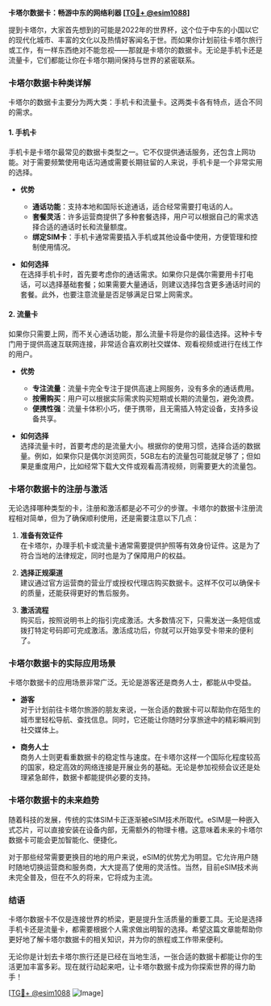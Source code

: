 **卡塔尔数据卡：畅游中东的网络利器 [[TG💪+ @esim1088](https://t.me/s/esim1088)]**

提到卡塔尔，大家首先想到的可能是2022年的世界杯，这个位于中东的小国以它的现代化城市、丰富的文化以及热情好客闻名于世。而如果你计划前往卡塔尔旅行或工作，有一样东西绝对不能忽视——那就是卡塔尔的数据卡。无论是手机卡还是流量卡，它们都能让你在卡塔尔期间保持与世界的紧密联系。

### **卡塔尔数据卡种类详解**

卡塔尔的数据卡主要分为两大类：手机卡和流量卡。这两类卡各有特点，适合不同的需求。

#### **1. 手机卡**
手机卡是卡塔尔最常见的数据卡类型之一。它不仅提供通话服务，还包含上网功能。对于需要频繁使用电话沟通或需要长期驻留的人来说，手机卡是一个非常实用的选择。

- **优势**  
  - **通话功能**：支持本地和国际长途通话，适合经常需要打电话的人。
  - **套餐灵活**：许多运营商提供了多种套餐选择，用户可以根据自己的需求选择合适的通话时长和流量额度。
  - **绑定SIM卡**：手机卡通常需要插入手机或其他设备中使用，方便管理和控制使用情况。

- **如何选择**  
  在选择手机卡时，首先要考虑你的通话需求。如果你只是偶尔需要用卡打电话，可以选择基础套餐；如果需要大量通话，则建议选择包含更多通话时间的套餐。此外，也要注意流量是否足够满足日常上网需求。

#### **2. 流量卡**
如果你只需要上网，而不关心通话功能，那么流量卡将是你的最佳选择。这种卡专门用于提供高速互联网连接，非常适合喜欢刷社交媒体、观看视频或进行在线工作的用户。

- **优势**  
  - **专注流量**：流量卡完全专注于提供高速上网服务，没有多余的通话费用。
  - **按需购买**：用户可以根据实际需求购买短期或长期的流量包，避免浪费。
  - **便携性强**：流量卡体积小巧，便于携带，且无需插入特定设备，支持多设备共享。

- **如何选择**  
  选择流量卡时，首要考虑的是流量大小。根据你的使用习惯，选择合适的数据量。例如，如果你只是偶尔浏览网页，5GB左右的流量包可能就足够了；但如果是重度用户，比如经常下载大文件或观看高清视频，则需要更大的流量包。

### **卡塔尔数据卡的注册与激活**

无论选择哪种类型的卡，注册和激活都是必不可少的步骤。卡塔尔的数据卡注册流程相对简单，但为了确保顺利使用，还是需要注意以下几点：

1. **准备有效证件**  
   在卡塔尔，办理手机卡或流量卡通常需要提供护照等有效身份证件。这是为了符合当地的法律规定，同时也是为了保障用户的权益。

2. **选择正规渠道**  
   建议通过官方运营商的营业厅或授权代理店购买数据卡。这样不仅可以确保卡的质量，还能获得更好的售后服务。

3. **激活流程**  
   购买后，按照说明书上的指引完成激活。大多数情况下，只需发送一条短信或拨打特定号码即可完成激活。激活成功后，你就可以开始享受卡带来的便利了。

### **卡塔尔数据卡的实际应用场景**

卡塔尔数据卡的应用场景非常广泛。无论是游客还是商务人士，都能从中受益。

- **游客**  
  对于计划前往卡塔尔旅游的朋友来说，一张合适的数据卡可以帮助你在陌生的城市里轻松导航、查找信息。同时，它还能让你随时分享旅途中的精彩瞬间到社交媒体上。

- **商务人士**  
  商务人士则更看重数据卡的稳定性与速度。在卡塔尔这样一个国际化程度较高的国家，稳定高效的网络连接是开展业务的基础。无论是参加视频会议还是处理紧急邮件，数据卡都能提供必要的支持。

### **卡塔尔数据卡的未来趋势**

随着科技的发展，传统的实体SIM卡正逐渐被eSIM技术所取代。eSIM是一种嵌入式芯片，可以直接安装在设备内部，无需额外的物理卡槽。这意味着未来的卡塔尔数据卡可能会更加智能化、便捷化。

对于那些经常需要更换目的地的用户来说，eSIM的优势尤为明显。它允许用户随时随地切换运营商和服务商，大大提高了使用的灵活性。当然，目前eSIM技术尚未完全普及，但在不久的将来，它将成为主流。

### **结语**

卡塔尔数据卡不仅是连接世界的桥梁，更是提升生活质量的重要工具。无论是选择手机卡还是流量卡，都需要根据个人需求做出明智的选择。希望这篇文章能帮助你更好地了解卡塔尔数据卡的相关知识，并为你的旅程或工作带来便利。

无论你是计划去卡塔尔旅行还是已经在当地生活，一张合适的数据卡都能让你的生活更加丰富多彩。现在就行动起来吧，让卡塔尔数据卡成为你探索世界的得力助手！

[[TG💪+ @esim1088](https://t.me/s/esim1088) ![Image](https://i.postimg.cc/4NQfJmqS/Snipaste-2025-05-13-00-14-12.png)]